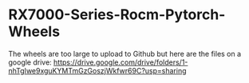 # RX7000-Series-Rocm-Pytorch-Wheels

The wheels are too large to upload to Github but here are the files on a google drive:
https://drive.google.com/drive/folders/1-nhTgIwe9xguKYMTmGzGoszjWkfwr69C?usp=sharing
